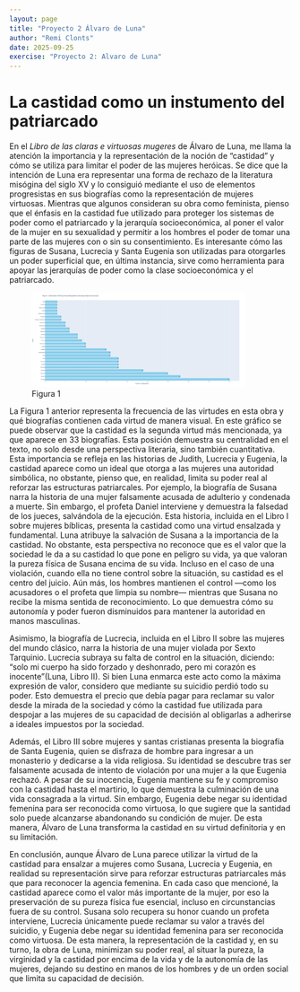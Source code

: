 ```yaml
---
layout: page
title: "Proyecto 2 Álvaro de Luna"
author: "Remi Clonts"
date: 2025-09-25
exercise: "Proyecto 2: Alvaro de Luna"
---
```


# La castidad como un instumento del patriarcado

En el *Libro de las claras e virtuosas mugeres* de Álvaro de Luna, me llama la atención la importancia y la representación de la noción de “castidad” y cómo se utiliza para limitar el poder de las mujeres heróicas. Se dice que la intención de Luna era representar una forma de rechazo de la literatura misógina del siglo XV y lo consiguió mediante el uso de elementos progresistas en sus biografías como la representación de mujeres virtuosas. Mientras que algunos consideran su obra como feminista, pienso que el énfasis en la castidad fue utilizado para proteger los sistemas de poder como el patriarcado y la jerarquía socioeconómica, al poner el valor de la mujer en su sexualidad y permitir a los hombres el poder de tomar una parte de las mujeres con o sin su consentimiento. Es interesante cómo las figuras de Susana, Lucrecia y Santa Eugenia son utilizadas para otorgarles un poder superficial que, en última instancia, sirve como herramienta para apoyar las jerarquías de poder como la clase socioeconómica y el patriarcado.

<figure><img alt="New Plot Img" src="https://raw.githubusercontent.com/dh-miami/SPA_410_Fall25/refs/heads/main/_posts/Proyecto2_Luna/images/newplot.png" width="90%" height="90%">
<figcaption>Figura 1</figcaption>
</figure>

La Figura 1 anterior representa la frecuencia de las virtudes en esta obra y qué biografías contienen cada virtud de manera visual. En este gráfico se puede observar que la castidad es la segunda virtud más mencionada, ya que aparece en 33 biografías. Esta posición demuestra su centralidad en el texto, no solo desde una perspectiva literaria, sino también cuantitativa. Esta importancia se refleja en las historias de Judith, Lucrecia y Eugenia, la castidad aparece como un ideal que otorga a las mujeres una autoridad simbólica, no obstante, pienso que, en realidad, limita su poder real al reforzar las estructuras patriarcales. Por ejemplo, la biografía de Susana narra la historia de una mujer falsamente acusada de adulterio y condenada a muerte. Sin embargo, el profeta Daniel interviene y demuestra la falsedad de los jueces, salvándola de la ejecución. Esta historia, incluida en el Libro I sobre mujeres bíblicas, presenta la castidad como una virtud ensalzada y fundamental. Luna atribuye la salvación de Susana a la importancia de la castidad. No obstante, esta perspectiva no reconoce que es el valor que la sociedad le da a su castidad lo que pone en peligro su vida, ya que valoran la pureza física de Susana encima de su vida. Incluso en el caso de una violación, cuando ella no tiene control sobre la situación, su castidad es el centro del juicio. Aún más, los hombres mantienen el control —como los acusadores o el profeta que limpia su nombre— mientras que Susana no recibe la misma sentida de reconocimiento. Lo que demuestra cómo su autonomía y poder fueron disminuidos para mantener la autoridad en manos masculinas.  

Asimismo, la biografía de Lucrecia, incluida en el Libro II sobre las mujeres del mundo clásico, narra la historia de una mujer violada por Sexto Tarquinio. Lucrecia subraya su falta de control en la situación, diciendo: “solo mi cuerpo ha sido forzado y deshonrado, pero mi corazón es inocente”(Luna, Libro II). Si bien Luna enmarca este acto como la máxima expresión de valor, considero que mediante su suicidio perdió todo su poder. Esto demuestra el precio que debía pagar para reclamar su valor desde la mirada de la sociedad y cómo la castidad fue utilizada para despojar a las mujeres de su capacidad de decisión al obligarlas a adherirse a ideales impuestos por la sociedad.  

Además, el Libro III sobre mujeres y santas cristianas presenta la biografía de Santa Eugenia, quien se disfraza de hombre para ingresar a un monasterio y dedicarse a la vida religiosa. Su identidad se descubre tras ser falsamente acusada de intento de violación por una mujer a la que Eugenia rechazó. A pesar de su inocencia, Eugenia mantiene su fe y compromiso con la castidad hasta el martirio, lo que demuestra la culminación de una vida consagrada a la virtud. Sin embargo, Eugenia debe negar su identidad femenina para ser reconocida como virtuosa, lo que sugiere que la santidad solo puede alcanzarse abandonando su condición de mujer. De esta manera, Álvaro de Luna transforma la castidad en su virtud definitoria y en su limitación.  

En conclusión, aunque Álvaro de Luna parece utilizar la virtud de la castidad para ensalzar a mujeres como Susana, Lucrecia y Eugenia, en realidad su representación sirve para reforzar estructuras patriarcales más que para reconocer la agencia femenina. En cada caso que mencioné, la castidad aparece como el valor más importante de la mujer, por eso la preservación de su pureza física fue esencial, incluso en circunstancias fuera de su control. Susana solo recupera su honor cuando un profeta interviene, Lucrecia únicamente puede reclamar su valor a través del suicidio, y Eugenia debe negar su identidad femenina para ser reconocida como virtuosa. De esta manera, la representación de la castidad y, en su turno, la obra de Luna, minimizan su poder real, al situar la pureza, la virginidad y la castidad por encima de la vida y de la autonomía de las mujeres, dejando su destino en manos de los hombres y de un orden social que limita su capacidad de decisión. 
